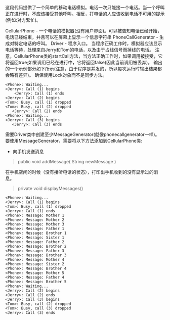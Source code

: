 这段代码提供了一个简单的移动电话模拟。电话一次只能接一个电话。当一个呼叫正在进行时，不应该接受其他呼叫。相反，打电话的人应该收到电话不可用的提示(例如:对方繁忙)。

CellularPhone - 一个电话的模拟器(没有用户界面)。可以被告知电话已经开始，电话已经结束，并且可以在屏幕上显示一个信息字符串 PhoneCallGenerator - 生成对特定电话的呼叫。 Driver - 程序入口。 当程序正确工作时，模拟器应该显示电话等待，处理来自Jerry和Tom的电话，以及由于占线信号而掉线的电话。 注意，CellularPhone类的startCall方法，当方法正确工作时，如果调用被接受，它将返回true;如果调用已经在进行中，它将返回false(因此当前调用被丢弃)。 输出的一个示例部分如下所示(注意，由于程序是并发的，所以每次运行时输出结果都会略有差异)。 确保使用Lock对象而不是同步方法。
```
<Phone>: Waiting...
<Jerry>: Call (1) begins
    <Jerry>: Call (1) ends
<Jerry>: Call (2) begins
<Tom>: Busy, call (1) dropped
<Tom>: Busy, call (2) dropped
   <Jerry>: Call (2) ends
<Phone>: Waiting...
<Jerry>: Call (3) begins
   <Jerry>: Call (3) ends
```
需要Driver类中创建至少MessageGenerator(就像phonecallgenerator一样)。 要使用MessageGenerator，需要将以下方法添加到CellularPhone类:

- 向手机发送消息

 > public void addMessage( String newMessage )
>
在手机空闲的时候（没有接听电话的状态），打印出手机收到的没有显示过的消息。

> private void displayMessages()

```
<Phone>: Waiting...
<Jerry>: Call (1) begins
<Tom>: Busy, call (1) dropped
<Jerry>: Call (1) ends
<Phone>: Message: Mother 1
<Phone>: Message: Mother 2
<Phone>: Message: Mother 3
<Phone>: Message: Father 1
<Phone>: Message: Brother 1
<Phone>: Message: Sister 1
<Phone>: Message: Father 2
<Phone>: Message: Brother 2
<Phone>: Message: Father 3
<Phone>: Message: Brother 3
<Phone>: Message: Mother 4
<Phone>: Message: Sister 2
<Phone>: Message: Brother 4
<Phone>: Message: Mother 5
<Phone>: Message: Father 4
<Phone>: Message: Brother 5
<Phone>: Waiting...
<Jerry>: Call (2) begins
<Jerry>: Call (2) ends
<Jerry>: Call (3) begins
<Tom>: Busy, call (2) dropped
<Tom>: Busy, call (3) dropped
<Jerry>: Call (3) ends
```